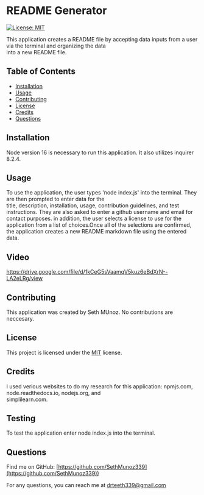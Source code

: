 # README Generator



[![License: MIT](https://img.shields.io/badge/License-MIT-yellow.svg)](https://opensource.org/licenses/MIT)



This application creates a README file by accepting data inputs from a user via the terminal and organizing the data  
into a new README file.

## Table of Contents

- [Installation](#installation)
- [Usage](#usage)
- [Contributing](#contributing)
- [License](#license)
- [Credits](#credits)
- [Questions](#questions)

## Installation

Node version 16 is necessary to run this application. It also utilizes inquirer 8.2.4.

## Usage

To use the application, the user types 'node index.js' into the terminal. They are then prompted to enter data for the     
title, description, installation, usage, contribution guidelines, and test instructions. They are also asked to enter a github username and email for  
contact purposes. in addition, the user selects a license to use for the application from a list of choices.Once all of the selections are confirmed,  
the application creates a new README markdown file using the entered data.

## Video

https://drive.google.com/file/d/1kCeG5sVaamqV5kuz6eBdXrN--LA2eLRg/view

## Contributing

This application was created by Seth MUnoz. No contributions are neccesary.

## License

This project is licensed under the [MIT](https://opensource.org/licenses/MIT) license.

## Credits

I used verious websites to do my research for this application: npmjs.com, node.readthedocs.io, nodejs.org, and  
simplilearn.com.

## Testing

To test the application enter node index.js into the terminal.

## Questions

Find me on GitHub: [https://github.com/SethMunoz339](https://github.com/SethMunoz339))

For any questions, you can reach me at [drteeth339@gmail.com](mailto:drteeth339@gmail.com)
